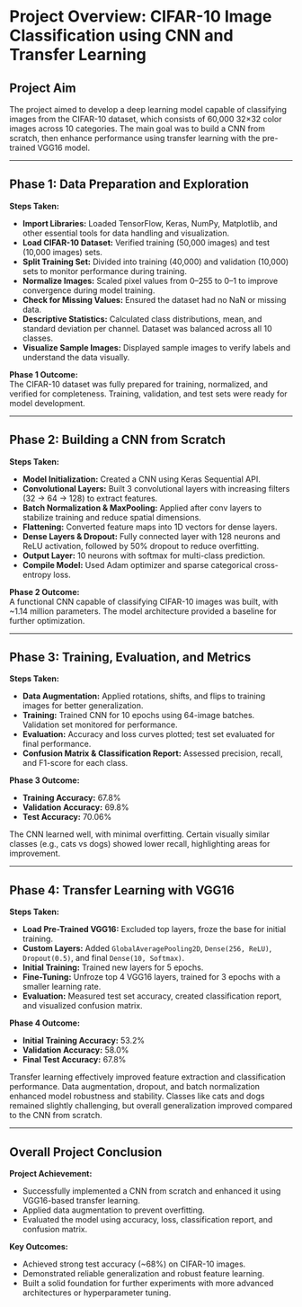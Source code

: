 # Project Overview: CIFAR-10 Image Classification using CNN and Transfer Learning

## Project Aim
The project aimed to develop a deep learning model capable of classifying images from the CIFAR-10 dataset, which consists of 60,000 32×32 color images across 10 categories. The main goal was to build a CNN from scratch, then enhance performance using transfer learning with the pre-trained VGG16 model.

---

## Phase 1: Data Preparation and Exploration

**Steps Taken:**
- **Import Libraries:** Loaded TensorFlow, Keras, NumPy, Matplotlib, and other essential tools for data handling and visualization.  
- **Load CIFAR-10 Dataset:** Verified training (50,000 images) and test (10,000 images) sets.  
- **Split Training Set:** Divided into training (40,000) and validation (10,000) sets to monitor performance during training.  
- **Normalize Images:** Scaled pixel values from 0–255 to 0–1 to improve convergence during model training.  
- **Check for Missing Values:** Ensured the dataset had no NaN or missing data.  
- **Descriptive Statistics:** Calculated class distributions, mean, and standard deviation per channel. Dataset was balanced across all 10 classes.  
- **Visualize Sample Images:** Displayed sample images to verify labels and understand the data visually.  

**Phase 1 Outcome:**  
The CIFAR-10 dataset was fully prepared for training, normalized, and verified for completeness. Training, validation, and test sets were ready for model development.

---

## Phase 2: Building a CNN from Scratch

**Steps Taken:**
- **Model Initialization:** Created a CNN using Keras Sequential API.  
- **Convolutional Layers:** Built 3 convolutional layers with increasing filters (32 → 64 → 128) to extract features.  
- **Batch Normalization & MaxPooling:** Applied after conv layers to stabilize training and reduce spatial dimensions.  
- **Flattening:** Converted feature maps into 1D vectors for dense layers.  
- **Dense Layers & Dropout:** Fully connected layer with 128 neurons and ReLU activation, followed by 50% dropout to reduce overfitting.  
- **Output Layer:** 10 neurons with softmax for multi-class prediction.  
- **Compile Model:** Used Adam optimizer and sparse categorical cross-entropy loss.  

**Phase 2 Outcome:**  
A functional CNN capable of classifying CIFAR-10 images was built, with ~1.14 million parameters. The model architecture provided a baseline for further optimization.

---

## Phase 3: Training, Evaluation, and Metrics

**Steps Taken:**
- **Data Augmentation:** Applied rotations, shifts, and flips to training images for better generalization.  
- **Training:** Trained CNN for 10 epochs using 64-image batches. Validation set monitored for performance.  
- **Evaluation:** Accuracy and loss curves plotted; test set evaluated for final performance.  
- **Confusion Matrix & Classification Report:** Assessed precision, recall, and F1-score for each class.  

**Phase 3 Outcome:**
- **Training Accuracy:** 67.8%  
- **Validation Accuracy:** 69.8%  
- **Test Accuracy:** 70.06%  

The CNN learned well, with minimal overfitting. Certain visually similar classes (e.g., cats vs dogs) showed lower recall, highlighting areas for improvement.

---

## Phase 4: Transfer Learning with VGG16

**Steps Taken:**
- **Load Pre-Trained VGG16:** Excluded top layers, froze the base for initial training.  
- **Custom Layers:** Added `GlobalAveragePooling2D`, `Dense(256, ReLU)`, `Dropout(0.5)`, and final `Dense(10, Softmax)`.  
- **Initial Training:** Trained new layers for 5 epochs.  
- **Fine-Tuning:** Unfroze top 4 VGG16 layers, trained for 3 epochs with a smaller learning rate.  
- **Evaluation:** Measured test set accuracy, created classification report, and visualized confusion matrix.  

**Phase 4 Outcome:**
- **Initial Training Accuracy:** 53.2%  
- **Validation Accuracy:** 58.0%  
- **Final Test Accuracy:** 67.8%  

Transfer learning effectively improved feature extraction and classification performance. Data augmentation, dropout, and batch normalization enhanced model robustness and stability. Classes like cats and dogs remained slightly challenging, but overall generalization improved compared to the CNN from scratch.

---

## Overall Project Conclusion

**Project Achievement:**  
- Successfully implemented a CNN from scratch and enhanced it using VGG16-based transfer learning.  
- Applied data augmentation to prevent overfitting.  
- Evaluated the model using accuracy, loss, classification report, and confusion matrix.  

**Key Outcomes:**  
- Achieved strong test accuracy (~68%) on CIFAR-10 images.  
- Demonstrated reliable generalization and robust feature learning.  
- Built a solid foundation for further experiments with more advanced architectures or hyperparameter tuning.
